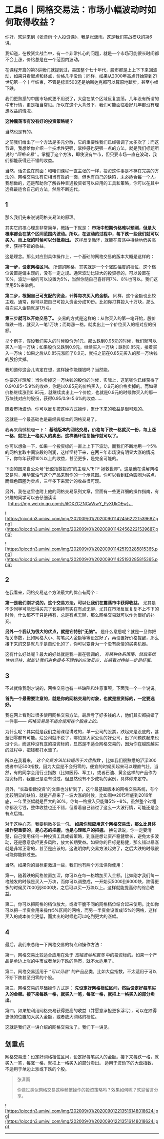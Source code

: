 # 工具6丨网格交易法：市场小幅波动时如何取得收益？

你好，欢迎来到《张潇雨·个人投资课》，我是张潇雨。这是我们实战模块的第6讲。

我知道，在投资实战当中，有一个非常扎心的问题，就是一个市场可能很长时间都不会上涨，价格总是在一个范围内波动。

在课程开篇的第3讲我们就提到过，美国整个七十年代，股市都是上上下下来回波动，如果只看起点和终点，价格几乎没动；同样，如果从2000年高点开始算到21世纪第一个十年结束，不管是标普500还是纳斯达克都可以算原地踏步，甚至小幅下跌。

我们更熟悉的中国市场就更不用说了，大盘在某个区域反复震荡，几年没有所谓的牛市行情，更是相当常见。所以在这个大背景下，我们可能面临着好几年都没有理想收益的情况。

 **这种震荡市有没有好的投资策略呢？**

当然也是有的。

之前我们给出了一个方法是多元分散，它的重要性我们已经强调了太多次了；而这节课，我想给你介绍一个技术性更强，掌控感也更强一点的方法，就是我们标题所说的 *“网格交易”* 。掌握了这个方法，即使没有牛市，但只要市场一直在波动，我们都能获得还不错的收益。

当然，话先说在前面：和咱们课程一直主张的一样，投资这件事是不存在完美的方法的。网格交易法有它相当有效的一面，但也有自己的缺陷，未必适合每一个人。我想做的，还是帮助你了解各种普通投资者可以应用的工具和策略，你可以在其中选择最适合自己的方法，然后不断迭代。

## 1

那么我们先来说说网格交易法的原理。

其实它的核心理念非常简单，概括一下就是： **市场中短期价格难以预测，但是大概率都会在某个区间范围内波动。所以，在波动的过程中，每下跌一些我们就可以买入，而上涨的时候可以分批卖出。** 这样反复循环，就能在震荡中持续地低买高卖，获得不错的收益。

这是理念。那么对应到具体操作上，一个基础的网格交易的版本大概是这样的：

 **第一步，设定网格区间。** 所谓的网格，其实就是一个个涨跌幅度的档位，这个档位设置是偏主观的，没有一定之规。通常波动比较大的投资标的，可以设置在10%，波动一般的可以设置为5%，当然你随自己喜好用7%、8%也可以。我们这里用5%来举例。

 **第二步，根据自己可支配的资金，计算每次买入的金额。** 同样，这个金额也比较主观，通常，你可以把自己可投入资金分成10份。比如你打算投入十万块，那么每次买入金额就是1万块。

 **第三步就可以开始交易了。** 交易的方式是这样的：从你买入的第一笔开始，股价每跌一格，就买入一笔1万块；而每涨一格，就卖出上一个价位买入的相对应的份额。

举个例子，假设我们买入的时候股价为1元，那么跌到0.95元的时候，我们就可以买入一笔一万块；如果股价又跌到0.9元，继续买入一万块；跌到0.85元，接着买入一万块；如果之后从0.85元涨回了0.9元，就把之前在0.85元买入的那一万块钱的股份卖掉。

我知道你这会儿肯定在想，这样操作能赚钱吗？当然能。

你要这样理解：当你卖掉这一万块钱的股份的时候，实际上，这笔钱你已经获得了0.9/0.85=5.9%的收益，你是以0.85元的价格买入，0.9元的价格卖掉的。而如果价格继续涨到0.95元，就继续卖出上一个价位，也就是0.9元的时候你买入的那一万块钱对应的股份，获得0.95/0.9=5.6%的收益……

随着市场波动，你可以反复按这种方式操作，累计下来的收益是很可观的。

这就是一个最基础也是最经典版本的网格交易了。

我再来稍微梳理一下： **基础版本的网格交易，价格每下跌一格就买一份，每上涨一格，就把上一格买入的卖出，这样循环往复操作就可以了。**

你可以想象一下，如果一个投资标的一直上上下下波动，而我们不断地用一个5%的网格套取中间波段的利润，这样坚持下来，在两三年市场没有明显大涨的情况下，你每年获得10%以上的收益，甚至更多，是完全可能的。

下面的图来自公众号“长盈指数投资”的主理人“ETF 拯救世界”。这是他在讲解网格交易时，用华宝油气这个产品来制作的一个示意图。你可以看到红色圆圈为买点，而绿色圆圈为卖点，三年多下来累计的收益很可观。

另外，我在这里也附上他的网格交易系列文章，里面有一些更详细的操作指南，有兴趣的同学可以去仔细读读（https://mp.weixin.qq.com/s/iIOXZCZNCaWwY_PyXUkOEw）。

![https://piccdn3.umiwi.com/img/202009/01/202009011424562221539687.png](https://piccdn3.umiwi.com/img/202009/01/202009011424562221539687.png)

![https://piccdn3.umiwi.com/img/202009/01/202009011425193285815365.png](https://piccdn3.umiwi.com/img/202009/01/202009011425193285815365.png)

## 2

在我看来，网格交易这个方法最大的优点有两个：

 **第一是我们刚才说的，这个交易方法，可以让我们在震荡市中获得收益。** 尤其是不少同学可能觉得买完了长期持有实在有点无聊，尤其在市场反反复复不上不下的时候，什么都不干只是持有，总是有点无聊，那么网格交易就可以作为很好的补充。

 **另外一个我认为很大的优点，就是它特别“无脑”。** 是什么意思呢？就是一旦你把相关参数，比如网格大小、每笔买入金额等等设定好了，再设置好价格提醒，那么接下来的交易就几乎是自动化的了，你可以变身为一个没有感情的买卖机器。

这有什么好处呢？最大的好处就是我一直在强调的， *有某种体系策略，然后系统性地坚持，就能让我们避免很多不理性的应激反应，长期看对挣钱一定是好事。*

## 3

不过就像我刚才说的，网格交易也有一些缺陷和注意事项，下面我一个一个说说。

 **首先一个最需要注意的，就是你的网格交易的对象，也就是投资标的，一定要选好。**

我在网上看到过很多使用网格交易方法，最后亏了好多钱的人，他们其实都搞错了一件事—— *网格交易是不适合使用在个股身上的。*

为什么呢？其实就是我们之前课程讲过的，单一公司的股票，跌起来是没底的，甚至归零都有可能。烂公司就不说了，哪怕是大家公认的好公司，出了问题跌起来也没个头，而这种没有底的投资标的，显然是不适合网格交易的，因为你在越跌越买的过程中，把钱都打水漂了。

所以在我看来， *这个交易方法比较适用于大盘指数* ，比如我们很熟悉的沪深300或者中证500指数，因为大盘是不会归零的，便宜的时候买起来可以理直气壮。当然，有的同学会用行业指数（比如医药、军工），或者石油、黄金这样的产品作为投资标的，我自己是没有试过，但显然也有不少成功的案例，具体你来定夺。

另外，“长盈指数投资”的文章也分析到了，这个最基础版本的网格交易系统，有个比较明显的缺陷，就是产品来了一波大涨的时候，比如图中2015年底到2016年底，一年里涨幅就是巨大的80%，你每一格投入只能赚5%～8%。虽然整个过程你都没亏钱，整体收益也还不错，但看着自己错过了这么一大波行情，可能还是会有点后悔。

对于这种心态，我要稍微多说一句。 **如果你想应用这个网格交易法，那么比具体操作更重要的，是心态的把握，也是心理账户的把握。** 换句话说，你一定要清楚，自己使用任何一种投资工具或者策略，到底是想让资产稳健增长，避免太多波动，还是愿意承担更多风险，放大长期受益。如果你的目标是稳健，那么错过暴涨就是非常正常的，甚至是应该的，这说明你的交易方法起效了，之后大跌的时候很可能你能躲过去。

当然，如果你的目标更激进一些，我们也有两个方法供你使用：

第一，随着跌的网格位置加深，你可以在每一格增加买入金额。比如刚才我们每一格触发的时候是买入一万块，而你可以调整成，一开始买5000到6000块，跌得更多的时候买7000到8000块，之后可以买一万块以上。这样就能提高你的综合收益。

第二，你可以把网格的档位放大，或者干脆不同的网格档位结合起来使用。比如你可以把一半资金用来操作5%区间的网格，而另一半资金设置成15%的网格，这样买入的成本价会更低，而卖出的时候也可以吃到更大的涨幅。

## 4

最后，我们来总结一下网格交易的特点和操作方法：

第一，网格交易比较适合应用在处于 *宽幅波动和震荡* 中的投资标的。如果一个产品是单边上涨的牛市或者单边下跌的熊市，就不太适用了。

第二，网格交易适用于 *“可以见底”* 的产品品类，比如大盘指数，不太适用于可以不断下跌甚至归零的个股。

第三，网格交易的基础操作方式是： **先设定好网格档位区间，然后设定好每笔买入的金额。接下来每跌一格，就买入一笔，每涨一格，就把上一格买入的部分卖出。**

第四，如果想利用网格交易获得更高的收益（并愿意承担更多浮亏），可以在跌得更低的位置加大买入金额，或者放大网格的档位。

这就是我们这一讲介绍的网格交易法了。我们下一讲见。

## 划重点

网格交易法：设定好网格档位区间，设定好每笔买入的金额。接下来每跌一格，就买入一笔，每涨一格，就把上一格买入的部分卖出。
适用于波动下的大盘指数，不适用于单边上涨或下跌的个股。

> 张潇雨
> 
> 你做过类似网格交易这种频繁操作的投资策略吗？效果如何呢？欢迎留言分享。

![https://piccdn3.umiwi.com/img/202009/01/202009012213516148018624.jpg](https://piccdn3.umiwi.com/img/202009/01/202009012213516148018624.jpg)

---
